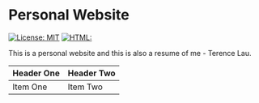 # Personal Website

[![License: MIT](https://img.shields.io/badge/License-MIT-yellow.svg)](https://opensource.org/licenses/MIT)
[![HTML:](https://img.shields.io/badge/TERENCE-HTML-EC622D.svg)](https://img.shields.io/badge/)

This is a personal website and this is also a resume of me - Terence Lau.

| Header One     | Header Two     |
| :------------- | :------------- |
| Item One       | Item Two       |
